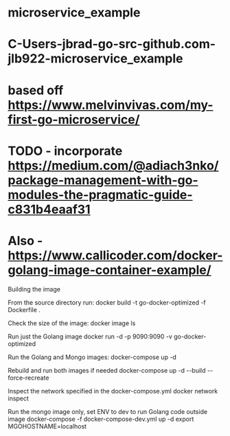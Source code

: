 # microservice_example
# C-Users-jbrad-go-src-github.com-jlb922-microservice_example
# based off https://www.melvinvivas.com/my-first-go-microservice/
# TODO - incorporate https://medium.com/@adiach3nko/package-management-with-go-modules-the-pragmatic-guide-c831b4eaaf31
# Also - https://www.callicoder.com/docker-golang-image-container-example/

Building the image

From the source directory run:
docker build -t go-docker-optimized -f Dockerfile .


Check the size of the image:
docker image ls

Run just the Golang image
docker run -d -p 9090:9090 -v  go-docker-optimized

Run the Golang and Mongo images:
docker-compose up -d

Rebuild and run both images if needed
docker-compose up -d --build --force-recreate

Inspect the network specified in the docker-compose.yml
docker network inspect

Run the mongo image only, set ENV to dev to run Golang code outside image
docker-compose -f docker-compose-dev.yml up -d
export MGOHOSTNAME=localhost




